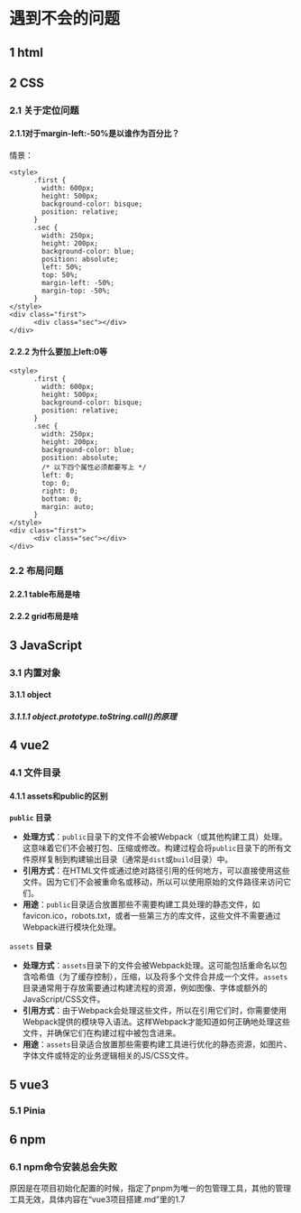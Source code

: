 # 遇到不会的问题

## 1 html

## 2 CSS

### 2.1 关于定位问题

#### 2.1.1对于margin-left:-50%是以谁作为百分比？

情景：

```
<style>
      .first {
        width: 600px;
        height: 500px;
        background-color: bisque;
        position: relative;
      }
      .sec {
        width: 250px;
        height: 200px;
        background-color: blue;
        position: absolute;
        left: 50%;
        top: 50%;
        margin-left: -50%;
        margin-top: -50%;
      }
</style>
<div class="first">
      <div class="sec"></div>
</div>
```

#### 2.2.2 为什么要加上left:0等

```
<style>
      .first {
        width: 600px;
        height: 500px;
        background-color: bisque;
        position: relative;
      }
      .sec {
        width: 250px;
        height: 200px;
        background-color: blue;
        position: absolute;
        /* 以下四个属性必须都要写上 */
        left: 0;
        top: 0;
        right: 0;
        bottom: 0;
        margin: auto;
      }
</style>
<div class="first">
      <div class="sec"></div>
</div>
```

### 2.2 布局问题

#### 2.2.1 table布局是啥



#### 2.2.2 grid布局是啥



## 3 JavaScript

### 3.1 内置对象

#### 3.1.1 object

##### 3.1.1.1 object.prototype.toString.call()的原理



## 4 vue2

### 4.1 文件目录

#### 4.1.1 assets和public的区别

**`public` 目录**

- **处理方式**：`public`目录下的文件不会被Webpack（或其他构建工具）处理。这意味着它们不会被打包、压缩或修改。构建过程会将`public`目录下的所有文件原样复制到构建输出目录（通常是`dist`或`build`目录）中。
- **引用方式**：在HTML文件或通过绝对路径引用的任何地方，可以直接使用这些文件。因为它们不会被重命名或移动，所以可以使用原始的文件路径来访问它们。
- **用途**：`public`目录适合放置那些不需要构建工具处理的静态文件，如favicon.ico，robots.txt，或者一些第三方的库文件，这些文件不需要通过Webpack进行模块化处理。

`assets` **目录**

- **处理方式**：`assets`目录下的文件会被Webpack处理。这可能包括重命名以包含哈希值（为了缓存控制），压缩，以及将多个文件合并成一个文件。`assets`目录通常用于存放需要通过构建流程的资源，例如图像、字体或额外的JavaScript/CSS文件。
- **引用方式**：由于Webpack会处理这些文件，所以在引用它们时，你需要使用Webpack提供的模块导入语法。这样Webpack才能知道如何正确地处理这些文件，并确保它们在构建过程中被包含进来。
- **用途**：`assets`目录适合放置那些需要构建工具进行优化的静态资源，如图片、字体文件或特定的业务逻辑相关的JS/CSS文件。

## 5 vue3

### 5.1 Pinia

## 6 npm

### 6.1 npm命令安装总会失败

原因是在项目初始化配置的时候，指定了pnpm为唯一的包管理工具，其他的管理工具无效，具体内容在“vue3项目搭建.md”里的1.7

